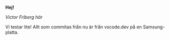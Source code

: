 **Hej!**

*Victor Friberg här*

Vi testar lite! Allt som commitas från nu är från vscode.dev på en Samsung-platta.